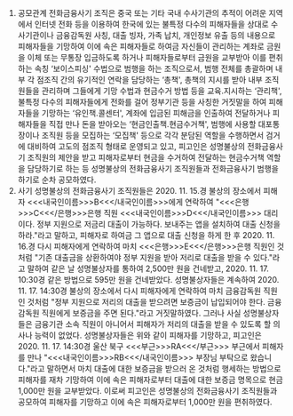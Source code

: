1. 공모관계
전화금융사기 조직은 중국 또는 기타 국내 수사기관의 추적이 어려운 지역에서 인터넷 전화 등을 이용하여 한국에 있는 불특정 다수의 피해자들을 상대로 수사기관이나 금융감독원 사칭, 대출 빙자, 가족 납치, 개인정보 유출 등의 내용으로 피해자들을 기망하여 이에 속은 피해자들로 하여금 자신들이 관리하는 계좌로 금원을 이체 또는 무통장 입금하도록 하거나 피해자들로부터 금원을 교부받아 이를 편취하는 속칭 ‘보이스피싱' 수법으로 범행을 하는 조직으로서, 범행 전체를 총괄하며 내부 각 점조직 간의 유기적인 연락을 담당하는 ‘총책', 총책의 지시를 받아 내부 조직원들을 관리하며 그들에게 기망 수법과 현금수거 방법 등을 교육․지시하는 ‘관리책', 불특정 다수의 피해자들에게 전화를 걸어 정부기관 등을 사칭한 거짓말을 하여 피해자들을 기망하는 ‘유인책․콜센터', 계좌에 입금된 피해금을 인출하여 전달하거나 피해자들을 직접 만나 돈을 받아오는 ‘현금인출책․현금수거책', 범행에 사용할 대포통장이나 조직원 등을 모집하는 ‘모집책' 등으로 각각 분담된 역할을 수행하면서 검거에 대비하여 고도의 점조직 형태로 운영되고 있고, 피고인은 성명불상의 전화금융사기 조직원의 제안을 받고 피해자로부터 현금을 수거하여 전달하는 현금수거책 역할을 담당하기로 하는 등 성명불상의 전화금융사기 조직원들과 전화금융사기 범행을 하기로 순차 공모하였다.
2. 사기
성명불상의 전화금융사기 조직원들은 2020. 11. 15.경 불상의 장소에서 피해자 <<<내국인이름>>>B<<</내국인이름>>>에게 연락하여 "<<<은행>>>C<<</은행>>>은행 직원 <<<내국인이름>>>D<<</내국인이름>>> 대리이다. 정부 지원으로 저금리 대출이 가능하다. 보내주는 앱을 설치하여 대출 신청을 하라."라고 말하고, 피해자로 하여금 그 앱으로 대출 신청을 하게 한 후 2020. 11. 16.경 다시 피해자에게 연락하여 마치 <<<은행>>>E<<</은행>>>은행 직원인 것처럼 "기존 대출금을 상환하여야 정부 지원을 받아 저리로 대출을 받을 수 있다."라고 말하여 같은 날 성명불상자를 통하여 2,500만 원을 건네받고, 2020. 11. 17. 10:30경 같은 방법으로 595만 원을 건네받았다.
성명불상자들은 계속하여 2020. 11. 17. 14:30경 불상의 장소에서 다시 피해자에게 연락하여 마치 금융감독원 직원인 것처럼 "정부 지원으로 저리의 대출을 받으려면 보증금이 납입되어야 한다. 금융감독원 직원에게 보증금을 주면 된다."라고 거짓말하였다. 그러나 사실 성명불상자들은 금융기관 소속 직원이 아니어서 피해자가 저리의 대출을 받을 수 있도록 할 의사나 능력이 없었다.
성명불상자들은 위와 같이 피해자를 기망하고, 피고인은 2020. 11. 17. 14:30경 울산 북구 <<<부근>>>RA<<</부근>>> 부근에서 피해자를 만나 "<<<내국인이름>>>RB<<</내국인이름>>> 부장님 부탁으로 왔습니다."라고 말하면서 마치 대출에 대한 보증금을 받으러 온 것처럼 행세하는 방법으로 피해자를 재차 기망하여 이에 속은 피해자로부터 대출에 대한 보증금 명목으로 현금 1,000만 원을 교부받았다.
이로써 피고인은 성명불상의 전화금융사기 조직원들과 공모하여 피해자를 기망하고 이에 속은 피해자로부터 1,000만 원을 편취하였다.